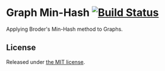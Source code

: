 # Graph Min-Hash [![Build Status](https://travis-ci.org/aksakalli/graph-min-hash.svg)](https://travis-ci.org/aksakalli/graph-min-hash)

Applying Broder's Min-Hash method to Graphs.

## License

Released under [the MIT license](LICENSE).